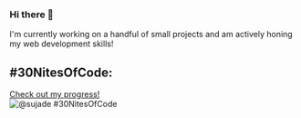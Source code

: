 ### Hi there 👋

I'm currently working on a handful of small projects and am actively honing my web development skills!

## #30NitesOfCode:
  [Check out my progress!](https://www.codedex.io/@sujade/30-nites-of-code)  
  ![@sujade #30NitesOfCode](https://www.codedex.io/api/petStatus?user=sujade)

<!--
**sujade/sujade** is a ✨ _special_ ✨ repository because its `README.md` (this file) appears on your GitHub profile.

Here are some ideas to get you started:

- 🔭 I’m currently working on ...
- 🌱 I’m currently learning ...
- 👯 I’m looking to collaborate on ...
- 🤔 I’m looking for help with ...
- 💬 Ask me about ...
- 📫 How to reach me: ...
- 😄 Pronouns: ...
- ⚡ Fun fact: ...
-->
